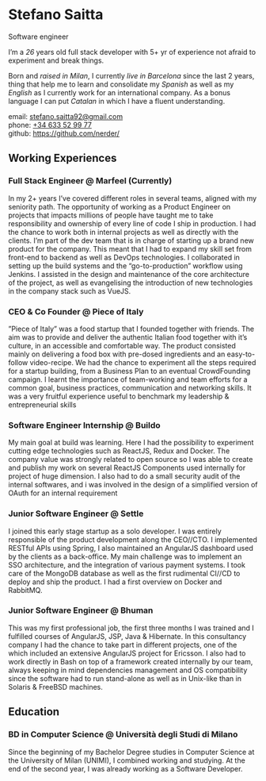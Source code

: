 # Stefano Saitta
Software engineer

I’m a *26* years old full stack developer with 5+ yr of experience not afraid to experiment and break things.

Born and *raised in Milan*, I currently *live in Barcelona* since the last 2 years, thing that help me to learn and consolidate my *Spanish* as well as my *English* as I currently work for an international company. As a bonus language I can put *Catalan* in which I have a fluent understanding.

<div id="webaddress">
  <span> email: <a href="stefano.saitta92@gmail.com">stefano.saitta92@gmail.com</a></span></br>
  <span> phone: <a href="tel://+43633529977">+34 633 52 99 77</a></span></br>
  <span> github: <a href="https://github.com/nerder/">https://github.com/nerder/</a></span></br>
</div>

## Working Experiences 
### Full Stack Engineer @ Marfeel (Currently)

In my 2+ years I’ve covered different roles in several teams, aligned with my seniority path. The opportunity of working as a Product Engineer on projects that impacts millions of people have taught me to take responsibility and ownership of every line of code I ship in production. I had the chance to work both in internal projects as well as directly with the clients. I’m part of the dev team that is in charge of starting up a brand new product for the company. This meant that I had to expand my skill set from front-end to backend as well as DevOps technologies. I collaborated in setting up the build systems and the “go-to-production” workflow using Jenkins. I assisted in the design and maintenance of the core architecture of the project, as well as evangelising the introduction of new technologies in the company stack such as VueJS.

### CEO & Co Founder @ Piece of Italy

”Piece of Italy” was a food startup that I founded together with friends. The aim was to provide and deliver the authentic Italian food together with it’s culture, in an accessible and comfortable way. The product consisted mainly on delivering a food box with pre-dosed ingredients and an easy-to-follow video-recipe. We had the chance to experiment all the steps required for a startup building, from a Business Plan to an eventual CrowdFounding campaign. I learnt the importance of team-working and team efforts for a common goal, business practices, communication and networking skills. It was a very fruitful experience useful to benchmark my leadership & entrepreneurial skills

### Software Engineer Internship @ Buildo

My main goal at build was learning. Here I had the possibility to experiment cutting edge technologies such as ReactJS, Redux and Docker. The company value was strongly related to open source so I was able to create and publish my work on several ReactJS Components used internally for project of huge dimension. I also had to do a small security audit of the internal softwares, and i was involved in the design of a simplified version of OAuth for an internal requirement

### Junior Software Engineer @ Settle

I joined this early stage startup as a solo developer. I was entirely responsible of the product development along the CEO//CTO. I implemented RESTful APIs using Spring, I also maintained an AngularJS dashboard used by the clients as a back-office. My main challenge was to implement an SSO architecture, and the integration of various payment systems. I took care of the MongoDB database as well as the first rudimental CI//CD to deploy and ship the product. I had a first overview on Docker and RabbitMQ.

### Junior Software Engineer @ Bhuman

This was my first professional job, the first three months I was trained and I fulfilled courses of AngularJS, JSP, Java & Hibernate. In this consultancy company I had the chance to take part in different projects, one of the which included an extensive AngularJS project for Ericsson. I also had to work directly in Bash on top of a framework created internally by our team, always keeping in mind dependencies management and OS compatibility since the software had to run stand-alone as well as in Unix-like than in Solaris & FreeBSD machines.

## Education
###  BD in Computer Science @ Università degli Studi di Milano
Since the beginning of my Bachelor Degree studies in Computer Science at the University of Milan (UNIMI), I combined working and studying. At the end of the second year, I was already working as a Software Developer.

<!-- ### Footer
Last updated: June 2018 -->


